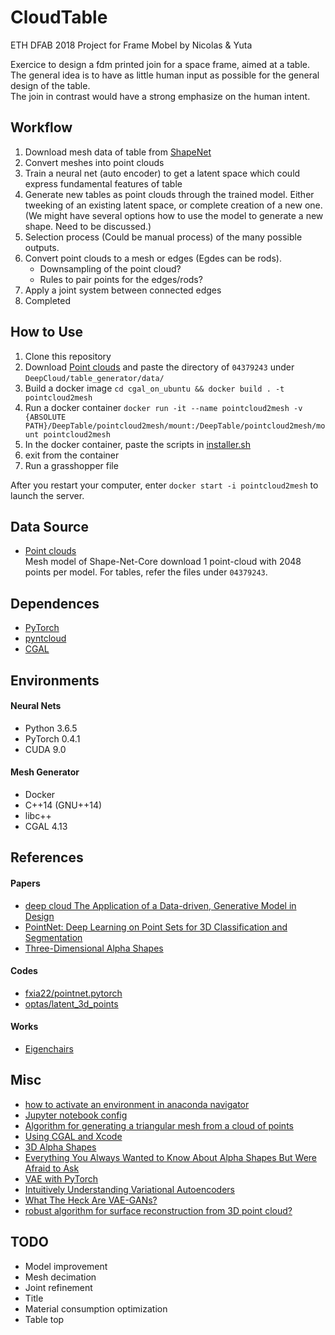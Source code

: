 # CloudTable

ETH DFAB 2018 Project for Frame Mobel by Nicolas & Yuta  

Exercice to design a fdm printed join for a space frame, aimed at a table.  
The general idea is to have as little human input as possible for the general design of the table.  
The join in contrast would have a strong emphasize on the human intent.  


## Workflow

1. Download mesh data of table from [ShapeNet](https://www.shapenet.org/)
1. Convert meshes into point clouds
1. Train a neural net (auto encoder) to get a latent space which could express fundamental features of table
1. Generate new tables as point clouds through the trained model.  Either tweeking of an existing latent space, or complete creation of a new one.  (We might have several options how to use the model to generate a new shape. Need to be discussed.)
1. Selection process (Could be manual process) of the many possible outputs.
1. Convert point clouds to a mesh or edges (Egdes can be rods). 
    - Downsampling of the point cloud? 
    - Rules to pair points for the edges/rods?
1. Apply a joint system between connected edges
1. Completed

## How to Use

1. Clone this repository
1. Download [Point clouds](https://www.dropbox.com/s/vmsdrae6x5xws1v/shape_net_core_uniform_samples_2048.zip) and paste the directory of  `04379243` under `DeepCloud/table_generator/data/`
1. Build a docker image `cd cgal_on_ubuntu && docker build . -t pointcloud2mesh`
1. Run a docker container `docker run -it --name pointcloud2mesh -v {ABSOLUTE PATH}/DeepTable/pointcloud2mesh/mount:/DeepTable/pointcloud2mesh/mount pointcloud2mesh`
1. In the docker container, paste the scripts in [installer.sh](https://github.com/ytakzk/DeepTable/blob/master/pointcloud2mesh/docker/scripts/installer.sh)
1. exit from the container
1. Run a grasshopper file

After you restart your computer, enter `docker start -i pointcloud2mesh` to launch the server.

## Data Source
* [Point clouds](https://www.dropbox.com/s/vmsdrae6x5xws1v/shape_net_core_uniform_samples_2048.zip)  
Mesh model of Shape-Net-Core download 1 point-cloud with 2048 points per model. 
For tables, refer the files under `04379243`.


## Dependences

* [PyTorch](https://pytorch.org/)
* [pyntcloud](https://github.com/daavoo/pyntcloud)  
* [CGAL](https://www.cgal.org/)


## Environments

#### Neural Nets
* Python 3.6.5
* PyTorch 0.4.1
* CUDA 9.0


#### Mesh Generator
* Docker
* C++14 (GNU++14)
* libc++
* CGAL 4.13


## References

#### Papers
* [deep cloud The Application of a Data-driven, Generative Model in Design](https://sites.google.com/site/artml2018/showcase/final-project)
* [PointNet: Deep Learning on Point Sets for 3D Classification and Segmentation](https://arxiv.org/abs/1612.00593)
* [Three-Dimensional Alpha Shapes](http://pub.ist.ac.at/~edels/Papers/1994-J-04-3DAlphaShapes.pdf)


#### Codes
* [fxia22/pointnet.pytorch](https://github.com/fxia22/pointnet.pytorch)
* [optas/latent_3d_points](https://github.com/optas/latent_3d_points)


#### Works
* [Eigenchairs](https://vimeo.com/57901236)


## Misc
* [how to activate an environment in anaconda navigator](https://conda.io/docs/user-guide/tasks/manage-environments.html#activating-an-environment)
* [Jupyter notebook config](https://jupyter-notebook.readthedocs.io/en/stable/config.html)
* [Algorithm for generating a triangular mesh from a cloud of points](https://stackoverflow.com/questions/7879160/algorithm-for-generating-a-triangular-mesh-from-a-cloud-of-points)
* [Using CGAL and Xcode](https://3d.bk.tudelft.nl/ken/en/2016/03/16/using-cgal-and-xcode.html)
* [3D Alpha Shapes](https://doc.cgal.org/latest/Alpha_shapes_3/index.html)
* [Everything You Always Wanted to Know About Alpha Shapes But Were Afraid to Ask](http://cgm.cs.mcgill.ca/~godfried/teaching/projects97/belair/alpha.html)
* [VAE with PyTorch](https://github.com/pytorch/examples/blob/master/vae/main.py)
* [Intuitively Understanding Variational Autoencoders](https://towardsdatascience.com/intuitively-understanding-variational-autoencoders-1bfe67eb5daf)
* [What The Heck Are VAE-GANs?](https://towardsdatascience.com/what-the-heck-are-vae-gans-17b86023588a)
* [robust algorithm for surface reconstruction from 3D point cloud?](https://stackoverflow.com/questions/838761/robust-algorithm-for-surface-reconstruction-from-3d-point-cloud)

## TODO
* Model improvement
* Mesh decimation
* Joint refinement
* Title
* Material consumption optimization
* Table top
